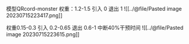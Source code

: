 模型QRcord-monster
权重：1.2-1.5
引入 0
退出 1
![[../@file/Pasted image 20230715223417.png]]

权重0.15-0.3
引入 0.2-0.65
退出 0.6-1
中断40%干预时间
![[../@file/Pasted image 20230715223615.png]]